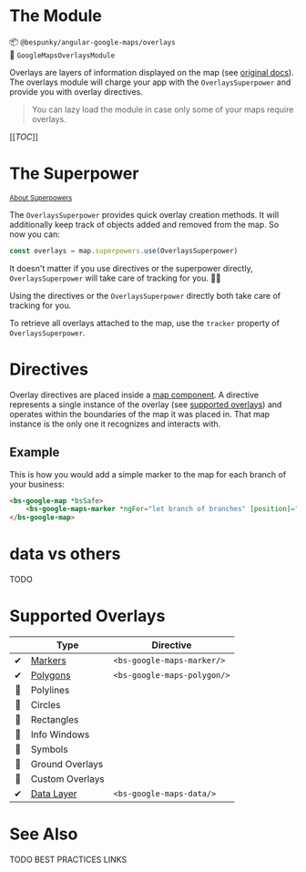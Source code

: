 # The Module
📦 `@bespunky/angular-google-maps/overlays`  
🧩 `GoogleMapsOverlaysModule`

Overlays are layers of information displayed on the map (see [original docs](https://developers.google.com/maps/documentation/javascript/overlays)).
The overlays module will charge your app with the `OverlaysSuperpower` and provide you with overlay directives.

> You can lazy load the module in case only some of your maps require overlays.

[[_TOC_]]

# The Superpower
<small>[About Superpowers](/The-Map/Superpowers)</small>

The `OverlaysSuperpower` provides quick overlay creation methods. It will additionally keep track of objects added and removed from the map. So now you can:
```typescript
const overlays = map.superpowers.use(OverlaysSuperpower)
```


It doesn't matter if you use directives or the superpower directly, `OverlaysSuperpower` will take care of tracking for you. 🏋️‍♂️

Using the directives or the `OverlaysSuperpower` directly both take care of tracking for you.

To retrieve all overlays attached to the map, use the `tracker` property of `OverlaysSuperpower`.

# Directives
Overlay directives are placed inside a [map component](/The-Map). A directive represents a single instance of the overlay (see [supported overlays](#Supported-Overlays)) and operates within the boundaries of the map it was placed in. That map instance is the only one it recognizes and interacts with.

## Example
This is how you would add a simple marker to the map for each branch of your business:
```html
<bs-google-map *bsSafe>
    <bs-google-maps-marker *ngFor="let branch of branches" [position]="branch.location"></bs-google-maps-marker>
</bs-google-map>
```

# data vs others
TODO

# Supported Overlays
|     | Type                               | Directive                   |
|:---:|------------------------------------|-----------------------------|
| ✔  | [Markers](/Overlays/Markers)       | `<bs-google-maps-marker/>`  |
| ✔  | [Polygons](/Overlays/Polygons)     | `<bs-google-maps-polygon/>` |
| 🚧 | Polylines                          |                             |
| 🚧 | Circles                            |                             |
| 🚧 | Rectangles                         |                             |
| 🚧 | Info Windows                       |                             |
| 🚧 | Symbols                            |                             |
| 🚧 | Ground Overlays                    |                             |
| 🚧 | Custom Overlays                    |                             |
| ✔  | [Data Layer](/Overlays/Data-Layer) | `<bs-google-maps-data/>`    |

# See Also
TODO BEST PRACTICES LINKS